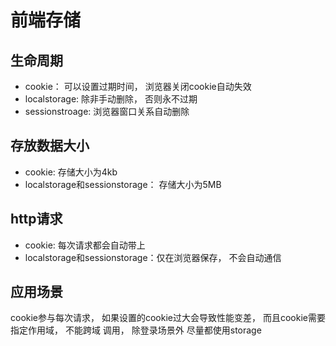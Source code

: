 # 前端存储

## 生命周期

* cookie： 可以设置过期时间， 浏览器关闭cookie自动失效
* localstorage: 除非手动删除， 否则永不过期
* sessionstroage: 浏览器窗口关系自动删除

## 存放数据大小

* cookie: 存储大小为4kb
* localstorage和sessionstorage： 存储大小为5MB

## http请求

* cookie: 每次请求都会自动带上
* localstorage和sessionstorage：仅在浏览器保存， 不会自动通信

## 应用场景

cookie参与每次请求， 如果设置的cookie过大会导致性能变差， 而且cookie需要指定作用域， 不能跨域
调用， 除登录场景外 尽量都使用storage
